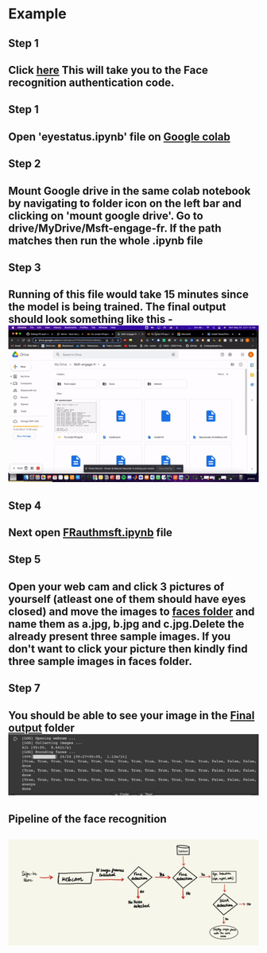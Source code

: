 # Example 


<h2>Step 1<h2/>
Click <a href="https://drive.google.com/drive/folders/1fYOfs87N4b5hA8MiQce1VtAPR1kqPFLi?usp=sharing">here</a>
This will take you to the Face recognition authentication code. 

<h2>Step 1<h2/>
Open 'eyestatus.ipynb' file on <a href="https://colab.research.google.com/?utm_source=scs-index">Google colab</a>

<h2>Step 2<h2/>
Mount Google drive in the same colab notebook by navigating to folder icon on the left bar and clicking on 'mount google drive'. Go to drive/MyDrive/Msft-engage-fr. If the path matches then run the whole .ipynb file

<h2>Step 3<h2/>
Running of this file would take 15 minutes since the model is being trained. The final output should look something like this - 
  
<img src="final-display.gif"> 



<h2>Step 4<h2/>
Next open <a href="https://colab.research.google.com/drive/1h6yiFXKxQAJOV6XHiVzml2dWyxyE1D7s?usp=sharing">FRauthmsft.ipynb</a> file 

  
<h2>Step 5<h2/>
 Open your web cam and click 3 pictures of yourself (atleast one of them should have eyes closed) and move the images to <a href="https://drive.google.com/drive/folders/1VoGy95KT-whCkDrkl5qQv6wACRkJiSLd?usp=sharing">faces folder</a> and name them as a.jpg, b.jpg and c.jpg.Delete the already present three sample images. If you don't want to click your picture then kindly find three sample images in faces folder. 
  
 
<h2>Step 7<h2/>
  You should be able to see your image in the <a href="https://drive.google.com/drive/folders/1qgveysS8WqxVB-Gv57q1F0XEvkHWNImp?usp=sharing">Final output</a> folder
  <img src="p1.jpeg"> 

  

  
<h2>Pipeline of the face recognition<h2/>
<img src="IMG_F8500172F341-1.jpeg">
   
